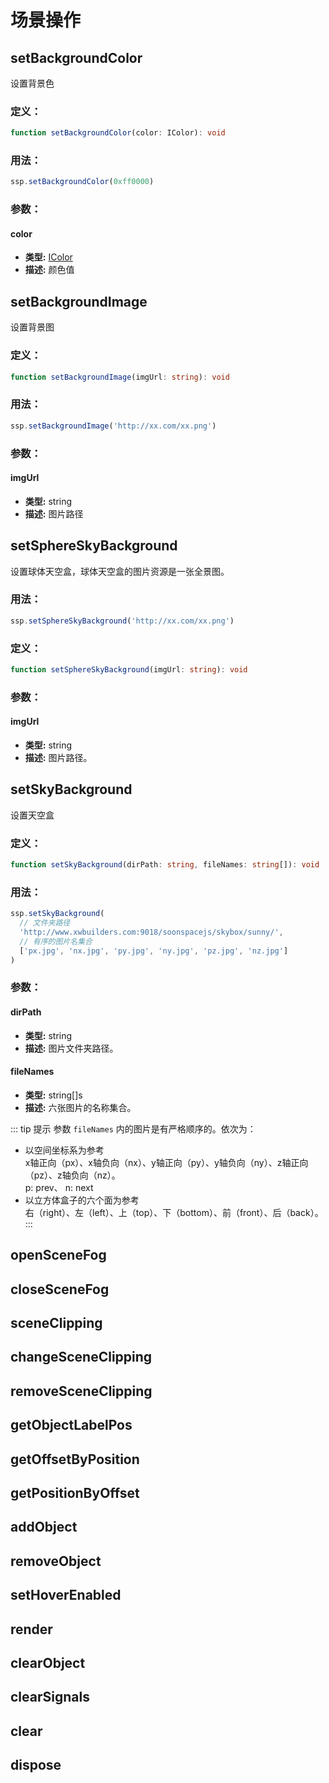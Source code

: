 # 场景操作

## setBackgroundColor
设置背景色
### 定义：
```ts
function setBackgroundColor(color: IColor): void
```
### 用法：
```js
ssp.setBackgroundColor(0xff0000)
```
### 参数：
#### color
- **类型:** [IColor](../guide/types.html#icolor)
- **描述:** 颜色值

## setBackgroundImage
设置背景图
### 定义：
```ts
function setBackgroundImage(imgUrl: string): void
```
### 用法：
```js
ssp.setBackgroundImage('http://xx.com/xx.png')
```
### 参数：
#### imgUrl
- **类型:** string
- **描述:** 图片路径

## setSphereSkyBackground
设置球体天空盒，球体天空盒的图片资源是一张全景图。


### 用法：
```js
ssp.setSphereSkyBackground('http://xx.com/xx.png')
```
### 定义：
```ts
function setSphereSkyBackground(imgUrl: string): void
```
### 参数：
#### imgUrl
- **类型:** string
- **描述:** 图片路径。

## setSkyBackground
设置天空盒
### 定义：
```ts
function setSkyBackground(dirPath: string, fileNames: string[]): void
```
### 用法：
```js
ssp.setSkyBackground(
  // 文件夹路径
  'http://www.xwbuilders.com:9018/soonspacejs/skybox/sunny/', 
  // 有序的图片名集合
  ['px.jpg', 'nx.jpg', 'py.jpg', 'ny.jpg', 'pz.jpg', 'nz.jpg']
)
```
### 参数：
#### dirPath
- **类型:** string
- **描述:** 图片文件夹路径。
#### fileNames
- **类型:** string[]s
- **描述:** 六张图片的名称集合。

::: tip 提示
参数 ```fileNames``` 内的图片是有严格顺序的。依次为：
  - 以空间坐标系为参考
    <br>
    x轴正向（px）、x轴负向（nx）、y轴正向（py）、y轴负向（ny）、z轴正向（pz）、z轴负向（nz）。
    <br>
    p: prev、 n: next
  - 以立方体盒子的六个面为参考
    <br>
    右（right）、左（left）、上（top）、下（bottom）、前（front）、后（back）。
:::

## openSceneFog
## closeSceneFog

## sceneClipping
## changeSceneClipping
## removeSceneClipping

## getObjectLabelPos
## getOffsetByPosition
## getPositionByOffset

## addObject
## removeObject

## setHoverEnabled

## render
## clearObject
## clearSignals
## clear
## dispose
